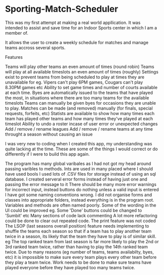 # Sporting-Match-Scheduler

This was my first attempt at making a real world appllication. It was intended to assist and save time for an Indoor Sports 
  center in which I am a member of.

It allows the user to create a weekly schedule for matches and manage teams accross several sports.  
        
Features

Teams will play other teams an even amount of times (round robin)
Teams will play at all available timeslots an even amount of times (roughly)
Settings exist to prevent teams from being scheduled to play at times they are unavailable for 
  eg. Vipers can't play 6PM games, Cougars can't play 8.30PM games etc
Ability to set game times and number of courts available at each time.
Byes are automatically issued to the teams that have played the most, in situations where there are too many teams 
  for the available timeslots
Teams can manually be given byes for occasions they are unable to play.
Matches can be made (and removed) manually (for finals, special requests, forfeits, etc)
Statists are available to show how many times each team has played other teams and how many times they've played
  at each timeslot
Ability to undo a roster incase of user error or unexpected changes
Add / remove / rename leagues
Add / remove / rename teams at any time throught a season without causing an issue


I was very new to coding when I created this app, my understanding was quite lacking at the time.
These are some of the things I would correct or do differently if I were to build this app again.

The program has many global varibales as I had not got my head around passing varibles to methods.
Ints are used in many placed where I should have used bools
I used lots of .CSV files for storage instead of using an sql database.
I created serveral error forms instead of having just one and passing the error message to it
There should be many more error warnings for incorrect input, instead buttons do nothing unless a valid input is entered
I have got some naming conventions wrong.
I did not organise forms and classes into appropriate folders, instead everything is in the program root.
Variables and methods are often named poorly.
Some of the wording in the UI could be improved eg. Some 'Done' buttons could be changed to 'Sumbit' etc 
Many sections of code lack commenting
A lot more refactoring could be done to clear out repeated code.
The print feature was not coded
The LSOP (last seasons overall position) feature needs implementing to shuffle the teams each season so that if a team has
  to play another team twice in a season, its likely that the team they have to play is of similar skill.
    eg The top ranked team from last season is far more likely to play the 2nd or 3rd ranked team twice, rather than having
    to play the 14th ranked team twice.
Due to many reasons (eg number of teams, teams availabilty, byes, etc) it is impossible to make sure every team plays every 
  other team before they play a team twice. Work needs to be done to make sure teams have played everyone before they have 
  played too many teams twice.



